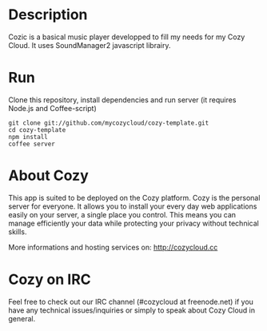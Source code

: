 # Description

Cozic is a basical music player developped to fill my needs for my Cozy Cloud. It uses SoundManager2 javascript librairy.

# Run

Clone this repository, install dependencies and run server (it requires Node.js
and Coffee-script)

    git clone git://github.com/mycozycloud/cozy-template.git
    cd cozy-template
    npm install
    coffee server

# About Cozy

This app is suited to be deployed on the Cozy platform. Cozy is the personal
server for everyone. It allows you to install your every day web applications
easily on your server, a single place you control. This means you can manage
efficiently your data while protecting your privacy without technical skills.

More informations and hosting services on:
http://cozycloud.cc

# Cozy on IRC
Feel free to check out our IRC channel (#cozycloud at freenode.net) if you have
any technical issues/inquiries or simply to speak about Cozy Cloud in general.